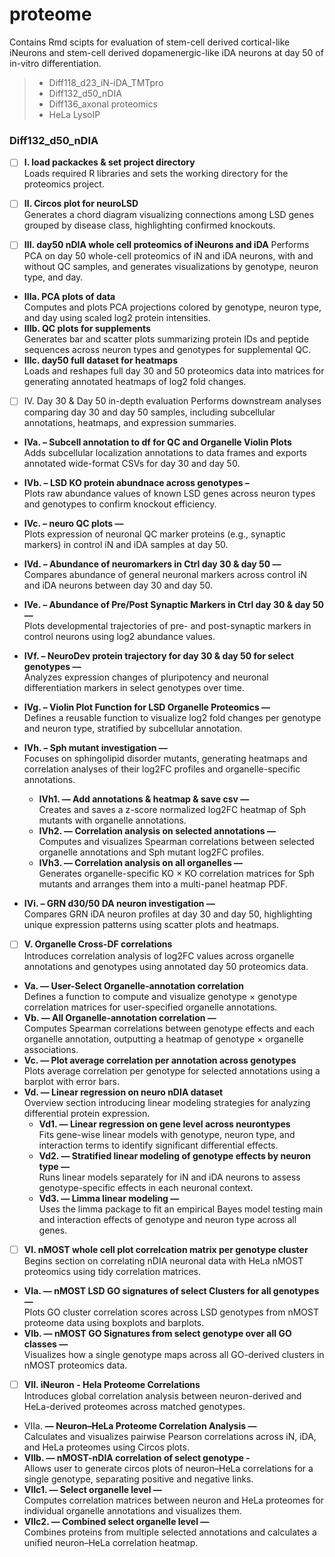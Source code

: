 # proteome
Contains Rmd scipts for evaluation of stem-cell derived cortical-like iNeurons and stem-cell derived dopamenergic-like iDA neurons at day 50 of in-vitro differentiation.

> - Diff118_d23_iN-iDA_TMTpro
> - Diff132_d50_nDIA
> - Diff136_axonal proteomics
> - HeLa LysoIP

### Diff132_d50_nDIA

- [ ]	**I. load packackes & set project directory**\
Loads required R libraries and sets the working directory for the proteomics project.

- [ ]	**II. Circos plot for neuroLSD**\
Generates a chord diagram visualizing connections among LSD genes grouped by disease class, highlighting confirmed knockouts.

- [ ]	**III. day50 nDIA whole cell proteomics of iNeurons and iDA**
Performs PCA on day 50 whole-cell proteomics of iN and iDA neurons, with and without QC samples, and generates visualizations by genotype, neuron type, and day.

  - **IIIa. PCA plots of data**\
  Computes and plots PCA projections colored by genotype, neuron type, and day using scaled log2 protein intensities.
  - **IIIb. QC plots for supplements**\
  Generates bar and scatter plots summarizing protein IDs and peptide sequences across neuron types and genotypes for supplemental QC.
  - **IIIc. day50 full dataset for heatmaps**\
  Loads and reshapes full day 30 and 50 proteomics data into matrices for generating annotated heatmaps of log2 fold changes.

- [ ]	IV. Day 30 & Day 50 in-depth evaluation
Performs downstream analyses comparing day 30 and day 50 samples, including subcellular annotations, heatmaps, and expression summaries.

  - **IVa. – Subcell annotation to df for QC and Organelle Violin Plots**\
  Adds subcellular localization annotations to data frames and exports annotated wide-format CSVs for day 30 and day 50.
  
  - **IVb. – LSD KO protein abundnace across genotypes –**\
  Plots raw abundance values of known LSD genes across neuron types and genotypes to confirm knockout efficiency.
  
  - **IVc. – neuro QC plots ––**\
  Plots expression of neuronal QC marker proteins (e.g., synaptic markers) in control iN and iDA samples at day 50.
  
  - **IVd. – Abundance of neuromarkers in Ctrl day 30 & day 50 ––**\
  Compares abundance of general neuronal markers across control iN and iDA neurons between day 30 and day 50.
  
  - **IVe. – Abundance of Pre/Post Synaptic Markers in Ctrl day 30 & day 50 ––**\
  Plots developmental trajectories of pre- and post-synaptic markers in control neurons using log2 abundance values.
  
  - **IVf. – NeuroDev protein trajectory for day 30 & day 50 for select genotypes ––**\
  Analyzes expression changes of pluripotency and neuronal differentiation markers in select genotypes over time.
  
  - **IVg. – Violin Plot Function for LSD Organelle Proteomics ––**\
  Defines a reusable function to visualize log2 fold changes per genotype and neuron type, stratified by subcellular annotation.
  
  - **IVh. – Sph mutant investigation ––**\
  Focuses on sphingolipid disorder mutants, generating heatmaps and correlation analyses of their log2FC profiles and organelle-specific annotations.
      - **IVh1. — Add annotations & heatmap & save csv —**\
    Creates and saves a z-score normalized log2FC heatmap of Sph mutants with organelle annotations.
      - **IVh2. — Correlation analysis on selected annotations —**\
    Computes and visualizes Spearman correlations between selected organelle annotations and Sph mutant log2FC profiles.
      - **IVh3. — Correlation analysis on all organelles —**\
    Generates organelle-specific KO × KO correlation matrices for Sph mutants and arranges them into a multi-panel heatmap PDF.
  
  - **IVi. – GRN d30/50 DA neuron investigation ––**\
  Compares GRN iDA neuron profiles at day 30 and day 50, highlighting unique expression patterns using scatter plots and heatmaps.

- [ ]	**V. Organelle Cross-DF correlations**\
Introduces correlation analysis of log2FC values across organelle annotations and genotypes using annotated day 50 proteomics data.
  - **Va. — User-Select Organelle-annotation correlation**\
  Defines a function to compute and visualize genotype × genotype correlation matrices for user-specified organelle annotations.
  - **Vb. — All Organelle-annotation correlation —**\
  Computes Spearman correlations between genotype effects and each organelle annotation, outputting a heatmap of genotype × organelle associations.  
  - **Vc. — Plot average correlation per annotation across genotypes**\
   Plots average correlation per genotype for selected annotations using a barplot with error bars.  
  - **Vd. — Linear regression on neuro nDIA dataset**\
  Overview section introducing linear modeling strategies for analyzing differential protein expression.
    - **Vd1. — Linear regression on gene level across neurontypes**\
      Fits gene-wise linear models with genotype, neuron type, and interaction terms to identify significant differential effects.
    - **Vd2. — Stratified linear modeling of genotype effects by neuron type —**\
      Runs linear models separately for iN and iDA neurons to assess genotype-specific effects in each neuronal context.
    - **Vd3. — Limma linear modeling —**\
      Uses the limma package to fit an empirical Bayes model testing main and interaction effects of genotype and neuron type across all genes.



- [ ]	**VI. nMOST whole cell plot correlcation matrix per genotype cluster**\
Begins section on correlating nDIA neuronal data with HeLa nMOST proteomics using tidy correlation matrices.
  - **VIa. — nMOST LSD GO signatures of select Clusters for all genotypes —**\
  Plots GO cluster correlation scores across LSD genotypes from nMOST proteome data using boxplots and barplots.
  - **VIb.  — nMOST GO Signatures from select genotype over all GO classes —**\
  Visualizes how a single genotype maps across all GO-derived clusters in nMOST proteomics data.


- [ ]	**VII. iNeuron - Hela Proteome Correlations**\
Introduces global correlation analysis between neuron-derived and HeLa-derived proteomes across matched genotypes.
  - VIIa. **— Neuron–HeLa Proteome Correlation Analysis —**\
  Calculates and visualizes pairwise Pearson correlations across iN, iDA, and HeLa proteomes using Circos plots.
  -	**VIIb. — nMOST-nDIA correlation of select genotype -**\
  Allows user to generate circos plots of neuron–HeLa correlations for a single genotype, separating positive and negative links.
  -	**VIIc1. — Select organelle level —**\
  Computes correlation matrices between neuron and HeLa proteomes for individual organelle annotations and visualizes them.
  -	**VIIc2. — Combined select organelle level —**\
  Combines proteins from multiple selected annotations and calculates a unified neuron–HeLa correlation heatmap.

